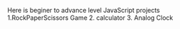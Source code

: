 Here is beginer to advance level JavaScript projects  
1.RockPaperScissors Game
2. calculator
3. Analog Clock

